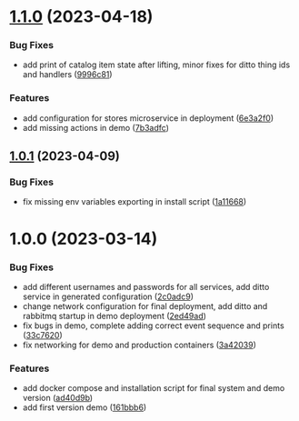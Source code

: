 # [1.1.0](https://github.com/pervasive-cats/toys-store/compare/v1.0.1...v1.1.0) (2023-04-18)


### Bug Fixes

* add print of catalog item state after lifting, minor fixes for ditto thing ids and handlers ([9996c81](https://github.com/pervasive-cats/toys-store/commit/9996c815b270a17a3fb237740fc5f0a27f9144ea))


### Features

* add configuration for stores microservice in deployment ([6e3a2f0](https://github.com/pervasive-cats/toys-store/commit/6e3a2f0d0e3d982a989855cef1387d4523420fbd))
* add missing actions in demo ([7b3adfc](https://github.com/pervasive-cats/toys-store/commit/7b3adfcd5c7040e2564b8194138790898141f90a))

## [1.0.1](https://github.com/pervasive-cats/toys-store/compare/v1.0.0...v1.0.1) (2023-04-09)


### Bug Fixes

* fix missing env variables exporting in install script ([1a11668](https://github.com/pervasive-cats/toys-store/commit/1a11668d4568b596fe34351634c6e1cb96f945be))

# 1.0.0 (2023-03-14)


### Bug Fixes

* add different usernames and passwords for all services, add ditto service in generated configuration ([2c0adc9](https://github.com/pervasive-cats/toys-store/commit/2c0adc9a632482ead4038c1f03741380d62e0e9c))
* change network configuration for final deployment, add ditto and rabbitmq startup in demo deployment ([2ed49ad](https://github.com/pervasive-cats/toys-store/commit/2ed49ad6be9cbdb5dbc53af10cb02c4c63a05fe5))
* fix bugs in demo, complete adding correct event sequence and prints ([33c7620](https://github.com/pervasive-cats/toys-store/commit/33c762011439da033799f822123f6c80097ecfce))
* fix networking for demo and production containers ([3a42039](https://github.com/pervasive-cats/toys-store/commit/3a420398ef2c42632e128b8ea699cd07130d6c8f))


### Features

* add docker compose and installation script for final system and demo version ([ad40d9b](https://github.com/pervasive-cats/toys-store/commit/ad40d9b74f1ee3822b91c9c121dddc7d7a992840))
* add first version demo ([161bbb6](https://github.com/pervasive-cats/toys-store/commit/161bbb6b192d45d175aa254ad5394587bace0b85))
